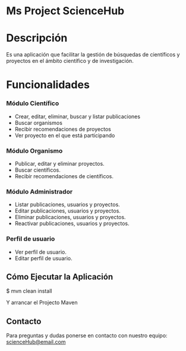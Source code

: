 # Ms Project ScienceHub

# Descripción
  Es una aplicación que facilitar la gestión de búsquedas de científicos y proyectos en el ámbito científico y de investigación.
  
# Funcionalidades
### Módulo Científico
  - Crear, editar, eliminar, buscar y listar publicaciones
  - Buscar organismos
  - Recibir recomendaciones de proyectos
  - Ver proyecto en el que está participando
### Módulo Organismo
  - Publicar, editar y eliminar proyectos.
  - Buscar científicos.
  - Recibir recomendaciones de científicos.
### Módulo Administrador
  - Listar publicaciones, usuarios y proyectos.
  - Editar publicaciones, usuarios y proyectos.
  - Eliminar publicaciones, usuarios y proyectos.
  - Reactivar publicaciones, usuarios y proyectos.
### Perfil de usuario
  - Ver perfil de usuario.
  - Editar perfil de usuario.
  
## Cómo Ejecutar la Aplicación
$ mvn clean install

Y arrancar el Projecto Maven

## Contacto
 Para preguntas y dudas ponerse en contacto con nuestro equipo: scienceHub@email.com

